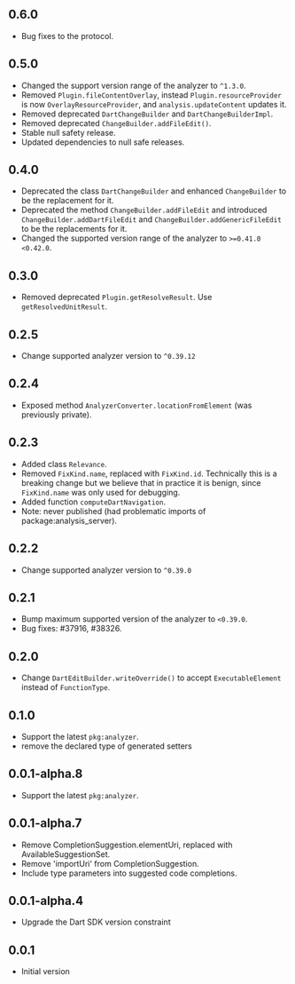 ## 0.6.0
- Bug fixes to the protocol.

## 0.5.0
- Changed the support version range of the analyzer to `^1.3.0`.
- Removed `Plugin.fileContentOverlay`, instead `Plugin.resourceProvider` is
  now `OverlayResourceProvider`, and `analysis.updateContent` updates it.
- Removed deprecated `DartChangeBuilder` and `DartChangeBuilderImpl`.
- Removed deprecated `ChangeBuilder.addFileEdit()`.
- Stable null safety release.
- Updated dependencies to null safe releases.

## 0.4.0
- Deprecated the class `DartChangeBuilder` and enhanced `ChangeBuilder` to be
  the replacement for it.
- Deprecated the method `ChangeBuilder.addFileEdit` and introduced
  `ChangeBuilder.addDartFileEdit` and `ChangeBuilder.addGenericFileEdit` to be
  the replacements for it.
- Changed the supported version range of the analyzer to `>=0.41.0 <0.42.0`.

## 0.3.0
- Removed deprecated `Plugin.getResolveResult`. Use `getResolvedUnitResult`.

## 0.2.5
- Change supported analyzer version to `^0.39.12`

## 0.2.4
- Exposed method `AnalyzerConverter.locationFromElement` (was previously
  private).

## 0.2.3
- Added class `Relevance`.
- Removed `FixKind.name`, replaced with `FixKind.id`.  Technically this is a
  breaking change but we believe that in practice it is benign, since
  `FixKind.name` was only used for debugging.
- Added function `computeDartNavigation`.
- Note: never published (had problematic imports of package:analysis_server).

## 0.2.2
- Change supported analyzer version to `^0.39.0`

## 0.2.1
- Bump maximum supported version of the analyzer to `<0.39.0`.
- Bug fixes: #37916, #38326.

## 0.2.0
- Change `DartEditBuilder.writeOverride()` to accept `ExecutableElement`
  instead of `FunctionType`.

## 0.1.0

- Support the latest `pkg:analyzer`.
- remove the declared type of generated setters

## 0.0.1-alpha.8

- Support the latest `pkg:analyzer`.

## 0.0.1-alpha.7

- Remove CompletionSuggestion.elementUri, replaced with AvailableSuggestionSet.
- Remove 'importUri' from CompletionSuggestion.
- Include type parameters into suggested code completions.

## 0.0.1-alpha.4

- Upgrade the Dart SDK version constraint

## 0.0.1

- Initial version
